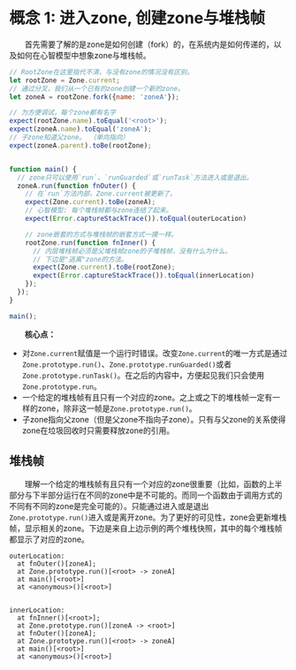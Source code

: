 # 概念 1: 进入zone, 创建zone与堆栈帧

&emsp;&emsp;首先需要了解的是zone是如何创建（fork）的，在系统内是如何传递的，以及如何在心智模型中想象zone与堆栈帧。

```javascript
// RootZone在这里指代不清，与没有zone的情况没有区别。
let rootZone = Zone.current;
// 通过分叉，我们从一个已有的zone创建一个新的zone。
let zoneA = rootZone.fork({name: 'zoneA'});

// 为方便调试，每个zone都有名字
expect(rootZone.name).toEqual('<root>');
expect(zoneA.name).toEqual('zoneA');
// 子zone知道父zone。 （单向指向）
expect(zoneA.parent).toBe(rootZone);


function main() {
  // zone只可以使用`run`、`runGuarded`或`runTask`方法进入或是退出。
  zoneA.run(function fnOuter() {
    // 在`run`方法内部，Zone.current被更新了。
    expect(Zone.current).toBe(zoneA);
    // 心智模型: 每个堆栈帧都与zone连结了起来。
    expect(Error.captureStackTrace()).toEqual(outerLocation)

    // zone嵌套的方式与堆栈帧的嵌套方式一摸一样。
    rootZone.run(function fnInner() {
      // 内层堆栈帧必须是父堆栈帧zone的子堆栈帧，没有什么为什么。
      // 下边是"逃离"zone的方法。
      expect(Zone.current).toBe(rootZone);
      expect(Error.captureStackTrace()).toEqual(innerLocation)
    });
  });
}

main();
```

&emsp;&emsp;**核心点：**

* 对`Zone.current`赋值是一个运行时错误。改变`Zone.current`的唯一方式是通过`Zone.prototype.run()`、`Zone.prototype.runGuarded()`或者`Zone.prototype.runTask()`。在之后的内容中，方便起见我们只会使用`Zone.prototype.run`。
* 一个给定的堆栈帧有且只有一个对应的zone。之上或之下的堆栈帧一定有一样的zone，除非这一帧是`Zone.prototype.run()`。
* 子zone指向父zone（但是父zone不指向子zone）。只有与父zone的关系使得zone在垃圾回收时只需要释放zone的引用。

## 堆栈帧

&emsp;&emsp;理解一个给定的堆栈帧有且只有一个对应的zone很重要（比如，函数的上半部分与下半部分运行在不同的zone中是不可能的。而同一个函数由于调用方式的不同有不同的zone是完全可能的）。只能通过进入或是退出`Zone.prototype.run()`进入或是离开zone。为了更好的可见性，zone会更新堆栈帧，显示相关的zone。下边是来自上边示例的两个堆栈快照，其中的每个堆栈帧都显示了对应的zone。

```log
outerLocation:
  at fnOuter()[zoneA];
  at Zone.prototype.run()[<root> -> zoneA]
  at main()[<root>]
  at <anonymous>()[<root>]


innerLocation:
  at fnInner()[<root>];
  at Zone.prototype.run()[zoneA -> <root>]
  at fnOuter()[zoneA];
  at Zone.prototype.run()[<root> -> zoneA]
  at main()[<root>]
  at <anonymous>()[<root>]
```
